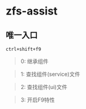 # zfs-assist

## 唯一入口
`ctrl+shift+f9`

> 0: 继承组件

> 1: 查找组件(service)文件

> 2: 查找组件(ui)文件

> 3: 开启F9特性

